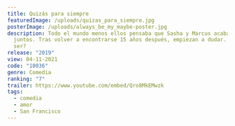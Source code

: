 ```yaml
---
title: Quizás para siempre
featuredImage: /uploads/quizas_para_siempre.jpg
posterImage: /uploads/always_be_my_maybe-poster.jpg
description: Todo el mundo menos ellos pensaba que Sasha y Marcus acabarían
  juntos. Tras volver a encontrarse 15 años después, empiezan a dudar. ¿Podría
  ser?
release: "2019"
view: 04-11-2021
code: "10036"
genre: Comedia
ranking: "7"
trailer: https://www.youtube.com/embed/Qro8MkEMwzk
tags:
  - comedia
  - amor
  - San Francisco
---
```

